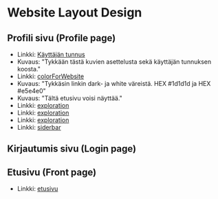 # Website Layout Design

## Profili sivu (Profile page)

- Linkki: [Käyttäjän tunnus](https://www.behance.net/gallery/148653171/Oscar-Akermo-Portfolio)
- Kuvaus: "Tykkään tästä kuvien asettelusta sekä käyttäjän tunnuksen koosta."
- Linkki: [colorForWebsite](https://www.itsoffbrand.com/)
- Kuvaus: "Tykkäsin linkin dark- ja white väreistä. HEX #1d1d1d ja HEX #e5e4e0"
- Kuvaus: "Tältä etusivu voisi näyttää."
- Linkki: [exploration](https://dribbble.com/shots/18578872-Talentswide-Homepage)
- Linkki: [exploration](https://diamondapp.com/browse?feedTab=Hot)
- Linkki: [exploration](https://dribbble.com/shots/12978065-Social-Network-Site-Dark-UI-Exploration)
- Linkki: [siderbar](https://www.sellx.com/)

## Kirjautumis sivu (Login page)

## Etusivu (Front page)

- Linkki: [etusivu](https://dribbble.com/shots/16140039-Social-media-website)
